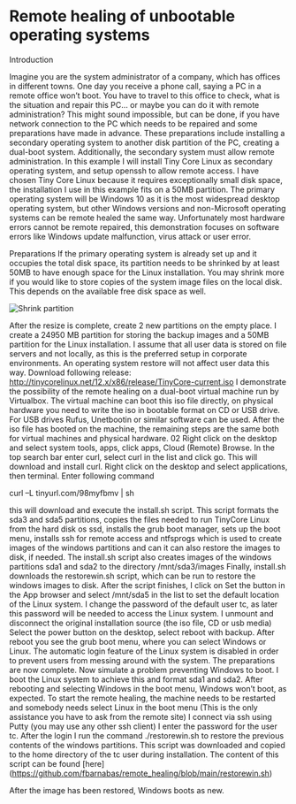 # Remote healing of unbootable operating systems

Introduction


Imagine you are the system administrator of a company, which has offices in different towns. One day you receive a phone call, saying a PC in a remote office won’t boot. You have to travel to this office to check, what is the situation and repair this PC… or maybe you can do it with remote administration? This might sound impossible, but can be done, if you have network connection to the PC which needs to be repaired and some preparations have made in advance. These preparations include installing a secondary operating system to another disk partition of the PC, creating a dual-boot system. Additionally, the secondary system must allow remote administration. In this example I will install Tiny Core Linux as secondary operating system, and setup openssh to allow remote access. I have chosen Tiny Core Linux because it requires exceptionally small disk space, the installation I use in this example fits on a 50MB partition. The primary operating system will be Windows 10 as it is the most widespread desktop operating system, but other Windows versions and non-Microsoft operating systems can be remote healed the same way. Unfortunately most hardware errors cannot be remote repaired, this demonstration focuses on software errors like Windows update malfunction, virus attack or user error.


Preparations
If the primary operating system is already set up and it occupies the total disk space, its partition needs to be shrinked by at least 50MB to have enough space for the Linux installation. You may shrink more if you would like to store copies of the system image files on the local disk. This depends on the available free disk space as well. 
 
![Shrink partition](https://user-images.githubusercontent.com/73483641/124018685-641a0900-d9e8-11eb-9a71-d948e97ef8f0.png)

 After the resize is complete, create 2 new partitions on the empty place. I create a 24950 MB partition for storing the backup images and a 50MB partition for the Linux installation.
I assume that all user data is stored on file servers and not locally, as this is the preferred setup in corporate environments. An operating system restore will not affect user data this way.
Download following release:
http://tinycorelinux.net/12.x/x86/release/TinyCore-current.iso
I demonstrate the possibility of the remote healing on a dual-boot virtual machine run by Virtualbox.  The virtual machine can boot this iso file directly, on physical hardware you need to write the iso in bootable format on CD or USB drive. For USB drives Rufus, Unetbootin or similar software can be used.  After the iso file has booted on the machine, the remaining steps are the same both for virtual machines and physical hardware.
02 
Right click on the desktop and select system tools, apps, click apps, Cloud (Remote) Browse. In the top search bar enter curl, select curl in the list and click go. This will download and install curl.
Right click on the desktop and select applications, then terminal. Enter following command


 curl –L tinyurl.com/98myfbmv | sh
 
 
this will download and execute the install.sh script.
This script formats the sda3 and sda5 partitions, copies the files needed to run  TinyCore Linux from the hard disk os ssd, installs the grub boot manager, sets up the boot menu, installs ssh for remote access and ntfsprogs which is used to create images of the windows partitions and can it can also restore the images to disk, if needed.
The install.sh script also creates images of the windows partitions sda1 and sda2 to the directory /mnt/sda3/images
Finally, install.sh downloads the restorewin.sh script, which can be run to restore the windows images to disk. After the script finishes, I click on Set the button in the App browser and select /mnt/sda5 in the list to set the default location of the Linux system. I change the password of the default user tc, as later this password will be needed to access the Linux system.
I unmount and disconnect the original installation source (the iso file, CD or usb media)
Select the power button on the desktop, select reboot with backup.
After reboot you see the grub boot menu, where you can select Windows or Linux.
The automatic login feature of the Linux system is disabled in order to prevent users from messing around with the system.
The preparations are now complete.
Now simulate a problem preventing Windows to boot. I boot the Linux system to achieve this and format sda1 and sda2. After rebooting and selecting Windows in the boot menu, Windows won’t boot, as expected.
To start the remote healing, the machine needs to be restarted and somebody needs select Linux in the boot menu (This is the only assistance you have to ask from the remote site)
I connect via ssh using Putty (you may use any other ssh client)
 I enter the password for the user tc. After the login I run the command 
./restorewin.sh
  to restore the previous contents of the windows partitions. This script was downloaded and copied to the home directory of the tc user during installation. The content of this script can be found [here] (https://github.com/fbarnabas/remote_healing/blob/main/restorewin.sh)


After the image has been restored, Windows boots as new.

